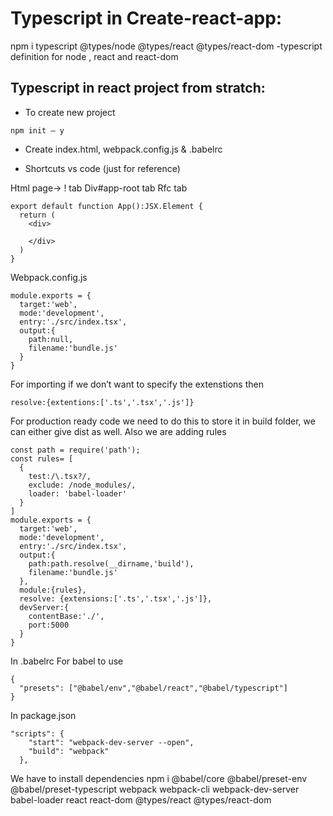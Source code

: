 

# Typescript in Create-react-app:

npm i typescript @types/node @types/react @types/react-dom
-typescript definition for node , react and react-dom

## Typescript in react project from stratch:
- To create new project 
```
npm init – y
```
- Create index.html, webpack.config.js & .babelrc

- Shortcuts vs code (just for reference)

Html page->
! tab 
Div#app-root tab
Rfc tab

```
export default function App():JSX.Element {
  return (
    <div>
      
    </div>
  )
}

```
Webpack.config.js

```
module.exports = {
  target:'web',
  mode:'development',
  entry:'./src/index.tsx',
  output:{
    path:null,
    filename:'bundle.js'
  }
}

```

For importing if we don’t want to specify the extenstions then 
```
resolve:{extentions:['.ts','.tsx','.js']}
```

For production ready code we need to do this to store it in build folder, we can either give dist as well.
Also we are adding rules 
```
const path = require('path');
const rules= [
  {
    test:/\.tsx?/,
    exclude: /node_modules/,
    loader: 'babel-loader'
  }
]
module.exports = {
  target:'web',
  mode:'development',
  entry:'./src/index.tsx',
  output:{
    path:path.resolve(__dirname,'build'),
    filename:'bundle.js'
  },
  module:{rules},
  resolve: {extensions:['.ts','.tsx','.js']},
  devServer:{
    contentBase:'./',
    port:5000
  }
}
```
In .babelrc
For babel to use
```
{
  "presets": ["@babel/env","@babel/react","@babel/typescript"]
}

```

In package.json
```
"scripts": {
    "start": "webpack-dev-server --open",
    "build": "webpack"
  },
```
We have to install dependencies
npm i @babel/core @babel/preset-env @babel/preset-typescript webpack webpack-cli webpack-dev-server babel-loader react react-dom @types/react @types/react-dom


